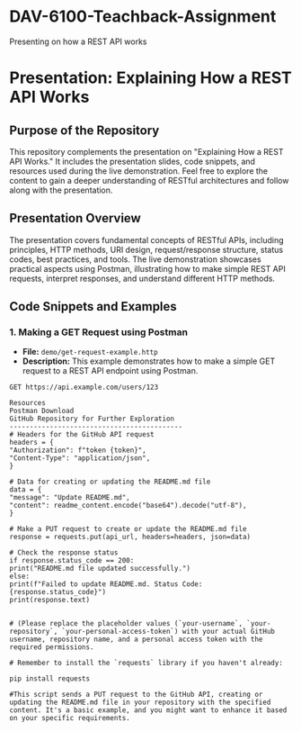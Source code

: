 # DAV-6100-Teachback-Assignment
Presenting on how a REST API works 

# Presentation: Explaining How a REST API Works

## Purpose of the Repository

This repository complements the presentation on "Explaining How a REST API Works." It includes the presentation slides, code snippets, and resources used during the live demonstration. Feel free to explore the content to gain a deeper understanding of RESTful architectures and follow along with the presentation.

## Presentation Overview

The presentation covers fundamental concepts of RESTful APIs, including principles, HTTP methods, URI design, request/response structure, status codes, best practices, and tools. The live demonstration showcases practical aspects using Postman, illustrating how to make simple REST API requests, interpret responses, and understand different HTTP methods.

## Code Snippets and Examples

### 1. Making a GET Request using Postman

- **File:** `demo/get-request-example.http`
- **Description:** This example demonstrates how to make a simple GET request to a REST API endpoint using Postman.

```http
GET https://api.example.com/users/123

Resources
Postman Download
GitHub Repository for Further Exploration
-------------------------------------------
# Headers for the GitHub API request
headers = {
"Authorization": f"token {token}",
"Content-Type": "application/json",
}

# Data for creating or updating the README.md file
data = {
"message": "Update README.md",
"content": readme_content.encode("base64").decode("utf-8"),
}

# Make a PUT request to create or update the README.md file
response = requests.put(api_url, headers=headers, json=data)

# Check the response status
if response.status_code == 200:
print("README.md file updated successfully.")
else:
print(f"Failed to update README.md. Status Code: {response.status_code}")
print(response.text)


# (Please replace the placeholder values (`your-username`, `your-repository`, `your-personal-access-token`) with your actual GitHub username, repository name, and a personal access token with the required permissions.

# Remember to install the `requests` library if you haven't already:

pip install requests

#This script sends a PUT request to the GitHub API, creating or updating the README.md file in your repository with the specified content. It's a basic example, and you might want to enhance it based on your specific requirements.
